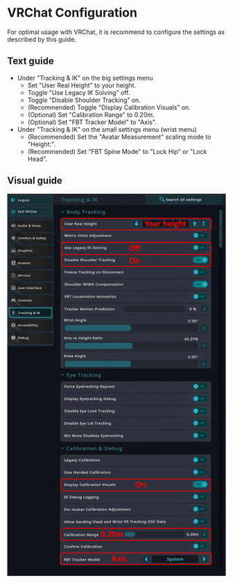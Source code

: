 # VRChat Configuration

For optimal usage with VRChat, it is recommend to configure the settings as described by this guide.

## Text guide

- Under "Tracking & IK" on the big settings menu
  - Set "User Real Height" to your height.
  - Toggle "Use Legacy IK Solving" off.
  - Toggle "Disable Shoulder Tracking" on.
  - (Recommended) Toggle "Display Calibration Visuals" on.
  - (Optional) Set "Calibration Range" to 0.20m.
  - (Optional) Set "FBT Tracker Model" to "Axis".
- Under "Tracking & IK" on the small settings menu (wrist menu)
  - (Recommended) Set the "Avatar Measurement" scaling mode to "Height:".
  - (Recommended) Set "FBT Spine Mode" to "Lock Hip" or "Lock Head".

## Visual guide

![VRChat Settings](../assets/img/vrchat_settings.png)
